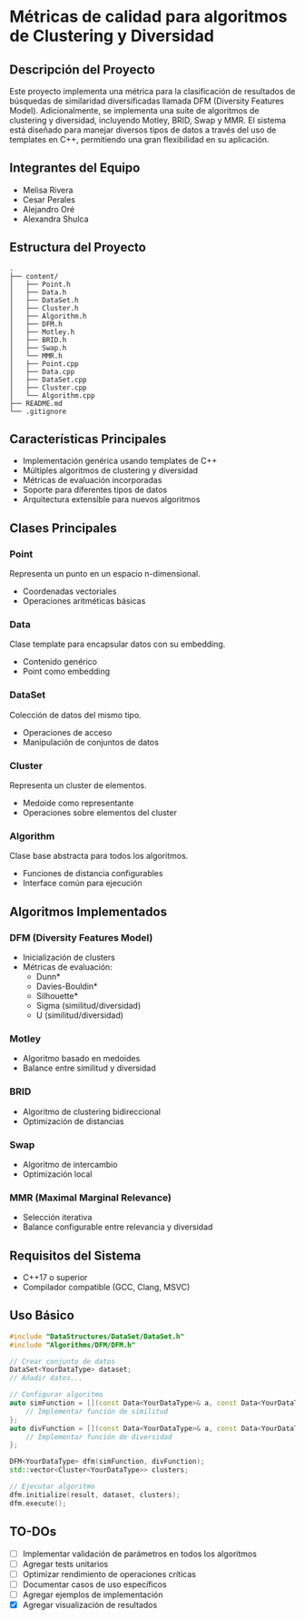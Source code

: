 # Métricas de calidad para algoritmos de Clustering y Diversidad

## Descripción del Proyecto
Este proyecto implementa una métrica para la clasificación de resultados de búsquedas de similaridad diversificadas llamada DFM (Diversity Features Model). Adicionalmente, se implementa una suite de algoritmos de clustering y diversidad, incluyendo Motley, BRID, Swap y MMR. El sistema está diseñado para manejar diversos tipos de datos a través del uso de templates en C++, permitiendo una gran flexibilidad en su aplicación.

## Integrantes del Equipo
- Melisa Rivera
- Cesar Perales
- Alejandro Oré
- Alexandra Shulca

## Estructura del Proyecto
```
.
├── content/
│   ├── Point.h
│   ├── Data.h
│   ├── DataSet.h
│   ├── Cluster.h
│   ├── Algorithm.h
│   ├── DFM.h
│   ├── Motley.h
│   ├── BRID.h
│   ├── Swap.h
│   └── MMR.h
│   ├── Point.cpp
│   ├── Data.cpp
│   ├── DataSet.cpp
│   ├── Cluster.cpp
│   └── Algorithm.cpp
├── README.md
└── .gitignore
```

## Características Principales
- Implementación genérica usando templates de C++
- Múltiples algoritmos de clustering y diversidad
- Métricas de evaluación incorporadas
- Soporte para diferentes tipos de datos
- Arquitectura extensible para nuevos algoritmos

## Clases Principales

### Point
Representa un punto en un espacio n-dimensional.
- Coordenadas vectoriales
- Operaciones aritméticas básicas

### Data
Clase template para encapsular datos con su embedding.
- Contenido genérico
- Point como embedding

### DataSet
Colección de datos del mismo tipo.
- Operaciones de acceso
- Manipulación de conjuntos de datos

### Cluster
Representa un cluster de elementos.
- Medoide como representante
- Operaciones sobre elementos del cluster

### Algorithm
Clase base abstracta para todos los algoritmos.
- Funciones de distancia configurables
- Interface común para ejecución

## Algoritmos Implementados

### DFM (Diversity Features Model)
- Inicialización de clusters
- Métricas de evaluación:
  - Dunn*
  - Davies-Bouldin*
  - Silhouette*
  - Sigma (similitud/diversidad)
  - U (similitud/diversidad)

### Motley
- Algoritmo basado en medoides
- Balance entre similitud y diversidad

### BRID
- Algoritmo de clustering bidireccional
- Optimización de distancias

### Swap
- Algoritmo de intercambio
- Optimización local

### MMR (Maximal Marginal Relevance)
- Selección iterativa
- Balance configurable entre relevancia y diversidad

## Requisitos del Sistema
- C++17 o superior
- Compilador compatible (GCC, Clang, MSVC)

## Uso Básico
```cpp
#include "DataStructures/DataSet/DataSet.h"
#include "Algorithms/DFM/DFM.h"

// Crear conjunto de datos
DataSet<YourDataType> dataset;
// Añadir datos...

// Configurar algoritmo
auto simFunction = [](const Data<YourDataType>& a, const Data<YourDataType>& b) -> double {
    // Implementar función de similitud
};
auto divFunction = [](const Data<YourDataType>& a, const Data<YourDataType>& b) -> double {
    // Implementar función de diversidad
};

DFM<YourDataType> dfm(simFunction, divFunction);
std::vector<Cluster<YourDataType>> clusters;

// Ejecutar algoritmo
dfm.initialize(result, dataset, clusters);
dfm.execute();
```


## TO-DOs
- [ ] Implementar validación de parámetros en todos los algoritmos
- [ ] Agregar tests unitarios
- [ ] Optimizar rendimiento de operaciones críticas
- [ ] Documentar casos de uso específicos
- [ ] Agregar ejemplos de implementación
- [X] Agregar visualización de resultados
